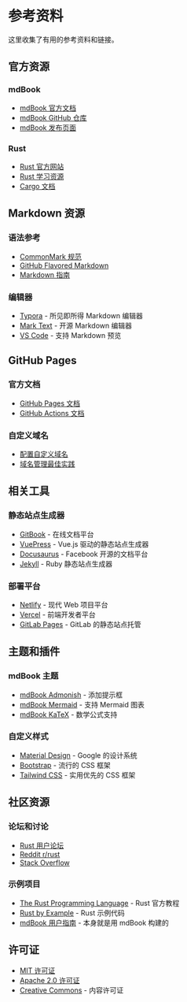 # 参考资料

这里收集了有用的参考资料和链接。

## 官方资源

### mdBook

- [mdBook 官方文档](https://rust-lang.github.io/mdBook/)
- [mdBook GitHub 仓库](https://github.com/rust-lang/mdBook)
- [mdBook 发布页面](https://github.com/rust-lang/mdBook/releases)

### Rust

- [Rust 官方网站](https://www.rust-lang.org/)
- [Rust 学习资源](https://www.rust-lang.org/learn)
- [Cargo 文档](https://doc.rust-lang.org/cargo/)

## Markdown 资源

### 语法参考

- [CommonMark 规范](https://commonmark.org/)
- [GitHub Flavored Markdown](https://github.github.com/gfm/)
- [Markdown 指南](https://www.markdownguide.org/)

### 编辑器

- [Typora](https://typora.io/) - 所见即所得 Markdown 编辑器
- [Mark Text](https://marktext.app/) - 开源 Markdown 编辑器
- [VS Code](https://code.visualstudio.com/) - 支持 Markdown 预览

## GitHub Pages

### 官方文档

- [GitHub Pages 文档](https://docs.github.com/en/pages)
- [GitHub Actions 文档](https://docs.github.com/en/actions)

### 自定义域名

- [配置自定义域名](https://docs.github.com/en/pages/configuring-a-custom-domain-for-your-github-pages-site)
- [域名管理最佳实践](https://docs.github.com/en/pages/configuring-a-custom-domain-for-your-github-pages-site/managing-a-custom-domain-for-your-github-pages-site)

## 相关工具

### 静态站点生成器

- [GitBook](https://www.gitbook.com/) - 在线文档平台
- [VuePress](https://vuepress.vuejs.org/) - Vue.js 驱动的静态站点生成器
- [Docusaurus](https://docusaurus.io/) - Facebook 开源的文档平台
- [Jekyll](https://jekyllrb.com/) - Ruby 静态站点生成器

### 部署平台

- [Netlify](https://www.netlify.com/) - 现代 Web 项目平台
- [Vercel](https://vercel.com/) - 前端开发者平台
- [GitLab Pages](https://docs.gitlab.com/ee/user/project/pages/) - GitLab 的静态站点托管

## 主题和插件

### mdBook 主题

- [mdBook Admonish](https://github.com/tommilligan/mdbook-admonish) - 添加提示框
- [mdBook Mermaid](https://github.com/badboy/mdbook-mermaid) - 支持 Mermaid 图表
- [mdBook KaTeX](https://github.com/lzanini/mdbook-katex) - 数学公式支持

### 自定义样式

- [Material Design](https://material.io/) - Google 的设计系统
- [Bootstrap](https://getbootstrap.com/) - 流行的 CSS 框架
- [Tailwind CSS](https://tailwindcss.com/) - 实用优先的 CSS 框架

## 社区资源

### 论坛和讨论

- [Rust 用户论坛](https://users.rust-lang.org/)
- [Reddit r/rust](https://www.reddit.com/r/rust/)
- [Stack Overflow](https://stackoverflow.com/questions/tagged/mdbook)

### 示例项目

- [The Rust Programming Language](https://doc.rust-lang.org/book/) - Rust 官方教程
- [Rust by Example](https://doc.rust-lang.org/rust-by-example/) - Rust 示例代码
- [mdBook 用户指南](https://rust-lang.github.io/mdBook/) - 本身就是用 mdBook 构建的

## 许可证

- [MIT 许可证](https://opensource.org/licenses/MIT)
- [Apache 2.0 许可证](https://www.apache.org/licenses/LICENSE-2.0)
- [Creative Commons](https://creativecommons.org/) - 内容许可证
